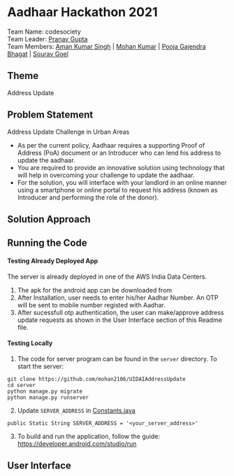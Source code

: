 # Aadhaar Hackathon 2021
Team Name: codesociety   
Team Leader: [Pranav Gupta](https://www.linkedin.com/in/pranavg000/)  
Team Members:
[Aman Kumar Singh](https://www.linkedin.com/in/aman2018/) |
[Mohan Kumar](https://www.linkedin.com/in/mohanjnv1/) |
[Pooja Gajendra Bhagat](https://www.linkedin.com/in/poojabhagat/) |
[Sourav Goel](https://www.linkedin.com/in/sourav-goel6174/)

## Theme
Address Update

## Problem Statement
Address Update Challenge in Urban Areas  
* As per the current policy, Aadhaar requires a supporting Proof of Address (PoA) document or an Introducer who can lend his address to update the aadhaar. 
* You are required to provide an innovative solution using technology that will help in overcoming your challenge to update the aadhaar. 
* For the solution, you will interface with your landlord in an online manner using a smartphone or online portal to request his address (known as Introducer and performing the role of the donor).

## Solution Approach

## Running the Code

#### Testing Already Deployed App
The server is already deployed in one of the AWS India Data Centers. 
1. The apk for the android app can be downloaded from 
2. After Installation, user needs to enter his/her Aadhar Number. An OTP will be sent to mobile number registed with Aadhar.
3. After sucessfull otp authentication, the user can make/approve address update requests as shown in the User Interface section of this Readme file.

#### Testing Locally
1. The code for server program can be found in the `server` directory. To start the server:
```
git clone https://github.com/mohan2106/UIDAIAddressUpdate
cd server
python manage.py migrate
python manage.py runserver
```

2. Update `SERVER_ADDRESS` in [Constants.java](/app/src/main/java/com/example/uidaiaddressupdate/Constants.java)
``` 
public Static String SERVER_ADDRESS = '<your_server_address>'
```

3. To build and run the application, follow the guide: https://developer.android.com/studio/run

## User Interface


